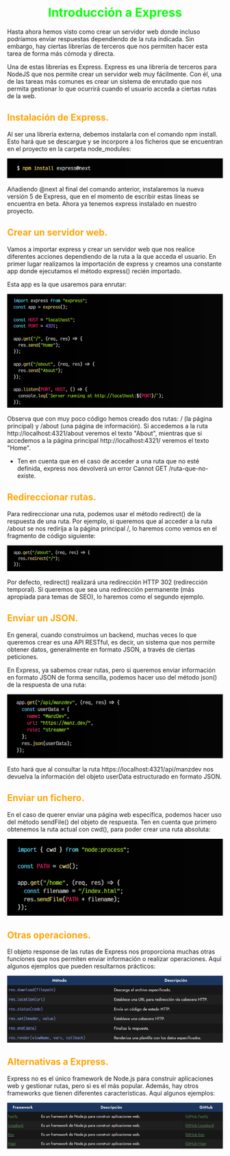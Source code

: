 # <span style="color:lime"><center>Introducción a Express</center></span>

Hasta ahora hemos visto como crear un servidor web donde incluso podríamos enviar respuestas dependiendo de la ruta indicada. Sin embargo, hay ciertas librerías de terceros que nos permiten hacer esta tarea de forma más cómoda y directa.

Una de estas librerías es Express. Express es una librería de terceros para NodeJS que nos permite crear un servidor web muy fácilmente. Con él, una de las tareas más comunes es crear un sistema de enrutado que nos permita gestionar lo que ocurrirá cuando el usuario acceda a ciertas rutas de la web.

## <span style="color:orange">Instalación de Express.</span>
Al ser una librería externa, debemos instalarla con el comando npm install. Esto hará que se descargue y se incorpore a los ficheros que se encuentran en el proyecto en la carpeta node_modules:

![alt text](./imagenes-introduccion-a-express/image.png)

Añadiendo @next al final del comando anterior, instalaremos la nueva versión 5 de Express, que en el momento de escribir estas líneas se encuentra en beta. Ahora ya tenemos express instalado en nuestro proyecto.

## <span style="color:orange">Crear un servidor web.</span>
Vamos a importar express y crear un servidor web que nos realice diferentes acciones dependiendo de la ruta a la que acceda el usuario. En primer lugar realizamos la importación de express y creamos una constante app donde ejecutamos el método express() recién importado.

Esta app es la que usaremos para enrutar:

![alt text](./imagenes-introduccion-a-express/image-1.png)

Observa que con muy poco código hemos creado dos rutas: / (la página principal) y /about (una página de información). Si accedemos a la ruta http://localhost:4321/about veremos el texto "About", mientras que si accedemos a la página principal http://localhost:4321/ veremos el texto "Home".

   - Ten en cuenta que en el caso de acceder a una ruta que no esté definida, express nos devolverá un error Cannot GET /ruta-que-no-existe.
  
## <span style="color:orange">Redireccionar rutas.</span>
Para redireccionar una ruta, podemos usar el método redirect() de la respuesta de una ruta. Por ejemplo, si queremos que al acceder a la ruta /about se nos redirija a la página principal /, lo haremos como vemos en el fragmento de código siguiente:

![alt text](./imagenes-introduccion-a-express/image-2.png)

Por defecto, redirect() realizará una redirección HTTP 302 (redirección temporal). Si queremos que sea una redirección permanente (más apropiada para temas de SEO), lo haremos como el segundo ejemplo.

## <span style="color:orange">Enviar un JSON.</span>
En general, cuando construimos un backend, muchas veces lo que queremos crear es una API RESTful, es decir, un sistema que nos permite obtener datos, generalmente en formato JSON, a través de ciertas peticiones.

En Express, ya sabemos crear rutas, pero si queremos enviar información en formato JSON de forma sencilla, podemos hacer uso del método json() de la respuesta de una ruta:

![alt text](./imagenes-introduccion-a-express/image-3.png)

Esto hará que al consultar la ruta https://localhost:4321/api/manzdev nos devuelva la información del objeto userData estructurado en formato JSON.

## <span style="color:orange">Enviar un fichero.</span>
En el caso de querer enviar una página web específica, podemos hacer uso del método sendFile() del objeto de respuesta. Ten en cuenta que primero obtenemos la ruta actual con cwd(), para poder crear una ruta absoluta:

![alt text](./imagenes-introduccion-a-express/image-4.png)

## <span style="color:orange">Otras operaciones.</span>
El objeto response de las rutas de Express nos proporciona muchas otras funciones que nos permiten enviar información o realizar operaciones. Aquí algunos ejemplos que pueden resultarnos prácticos:

![alt text](./imagenes-introduccion-a-express/image-5.png)

## <span style="color:orange">Alternativas a Express.</span>
Express no es el único framework de Node.js para construir aplicaciones web y gestionar rutas, pero si es el más popular. Además, hay otros frameworks que tienen diferentes características. Aquí algunos ejemplos:

![alt text](./imagenes-introduccion-a-express/image-6.png)

